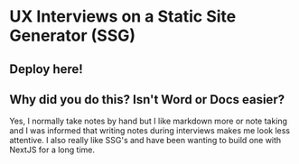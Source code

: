 # UX Interviews on a Static Site Generator (SSG)

## Deploy here!
<insert link here>

## Why did you do this? Isn't Word or Docs easier?
Yes, I normally take notes by hand but I like markdown more or note taking and I was informed that writing notes during interviews makes me look less attentive. I also really like SSG's and have been wanting to build one with NextJS for a long time.
